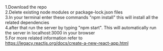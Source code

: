 1.Download the repo   
2.Delete existing node modules or package-lock.json files   
3.In your terminal enter these commands "npm install" this will install all the related dependencies   
4.after that run the server by typing "npm start". This will automatically run the server in localhost:3000 in your browser   
5.For more related information refer to https://legacy.reactjs.org/docs/create-a-new-react-app.html   

